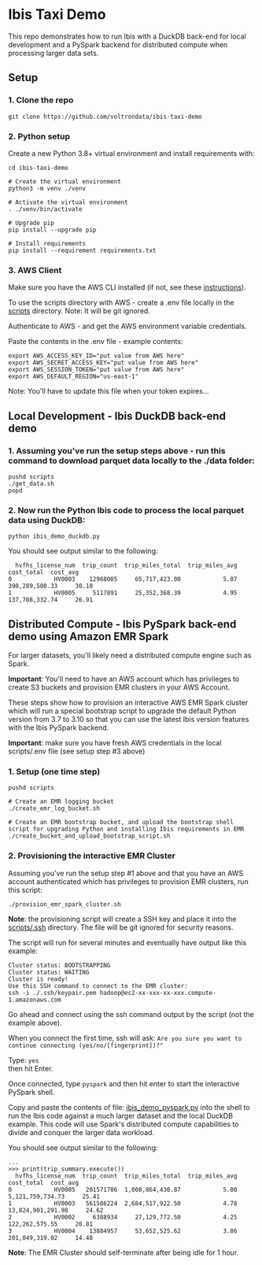 # Ibis Taxi Demo

This repo demonstrates how to run Ibis with a DuckDB back-end for local development and a PySpark backend for distributed compute when processing larger data sets. 

## Setup

### 1. Clone the repo
```shell
git clone https://github.com/voltrondata/ibis-taxi-demo
```

### 2. Python setup
Create a new Python 3.8+ virtual environment and install requirements with:
```shell
cd ibis-taxi-demo

# Create the virtual environment
python3 -m venv ./venv

# Activate the virtual environment
. ./venv/bin/activate

# Upgrade pip
pip install --upgrade pip

# Install requirements
pip install --requirement requirements.txt
```

### 3. AWS Client 
Make sure you have the AWS CLI installed (if not, see these [instructions](https://docs.aws.amazon.com/cli/latest/userguide/getting-started-install.html)).

To use the scripts directory with AWS - create a .env file locally in the [scripts](scripts) directory.  Note: It will be git ignored.

Authenticate to AWS - and get the AWS environment variable credentials.

Paste the contents in the .env file - example contents:

```
export AWS_ACCESS_KEY_ID="put value from AWS here"
export AWS_SECRET_ACCESS_KEY="put value from AWS here"
export AWS_SESSION_TOKEN="put value from AWS here"
export AWS_DEFAULT_REGION="us-east-1"
```

Note: You'll have to update this file when your token expires...

## Local Development - Ibis DuckDB back-end demo

### 1. Assuming you've run the setup steps above - run this command to download parquet data locally to the ./data folder:
```shell
pushd scripts
./get_data.sh
popd
```

### 2. Now run the Python Ibis code to process the local parquet data using DuckDB:
```shell
python ibis_demo_duckdb.py
```

You should see output similar to the following:
```text
  hvfhs_license_num  trip_count  trip_miles_total  trip_miles_avg     cost_total  cost_avg
0            HV0003    12968005     65,717,423.00            5.07 390,289,500.33     30.10
1            HV0005     5117891     25,352,368.39            4.95 137,708,332.74     26.91
```

## Distributed Compute - Ibis PySpark back-end demo using Amazon EMR Spark
For larger datasets, you'll likely need a distributed compute engine such as Spark.

**Important**: You'll need to have an AWS account which has privileges to create S3 buckets and provision EMR clusters in your AWS Account.

These steps show how to provision an interactive AWS EMR Spark cluster which will run a special bootstrap script to upgrade the default Python version from 3.7 to 3.10 so that you can use the latest Ibis version features with the Ibis PySpark backend.

**Important**: make sure you have fresh AWS credentials in the local scripts/.env file (see setup step #3 above)

### 1. Setup (one time step)
```shell
pushd scripts

# Create an EMR logging bucket
./create_emr_log_bucket.sh

# Create an EMR bootstrap bucket, and upload the bootstrap shell script for upgrading Python and installing Ibis requirements in EMR
./create_bucket_and_upload_bootstrap_script.sh
```

### 2. Provisioning the interactive EMR Cluster   
Assuming you've run the setup step #1 above and that you have an AWS account authenticated which has privileges to provision EMR clusters, run this script:
```shell
./provision_emr_spark_cluster.sh
```

**Note**: the provisioning script will create a SSH key and place it into the [scripts/.ssh](scripts/.ssh) directory.  The file will be git ignored for security reasons.

The script will run for several minutes and eventually have output like this example:
```
Cluster status: BOOTSTRAPPING
Cluster status: WAITING
Cluster is ready!
Use this SSH command to connect to the EMR cluster: 
ssh -i ./.ssh/keypair.pem hadoop@ec2-xx-xxx-xx-xxx.compute-1.amazonaws.com
```

Go ahead and connect using the ssh command output by the script (not the example above).

When you connect the first time, ssh will ask: ``Are you sure you want to continue connecting (yes/no/[fingerprint])?"``

Type: ``yes``   
then hit Enter.

Once connected, type ``pyspark`` and then hit enter to start the interactive PySpark shell.

Copy and paste the contents of file: [ibis_demo_pyspark.py](ibis_demo_pyspark.py) into the shell to run the Ibis code against a much larger dataset and the local DuckDB example.  This code will use Spark's distributed compute capabilities to divide and conquer the larger data workload.

You should see output similar to the following:
```text
...
>>> print(trip_summary.execute())
  hvfhs_license_num  trip_count  trip_miles_total  trip_miles_avg        cost_total  cost_avg
0            HV0005   201571786  1,008,864,430.87            5.00  5,121,759,734.73     25.41
1            HV0003   561586224  2,684,517,922.50            4.78 13,824,901,291.98     24.62
2            HV0002     6388934     27,129,772.50            4.25    122,262,575.55     20.81
3            HV0004    13884957     53,652,525.62            3.86    201,049,319.02     14.48
```

**Note**: The EMR Cluster should self-terminate after being idle for 1 hour.
